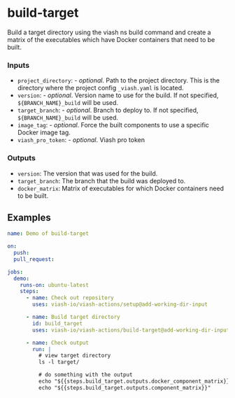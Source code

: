 

# build-target

<!--
DO NOT EDIT THIS FILE MANUALLY!
This README was generated by running `make`
-->

Build a target directory using the viash ns build command and create a
matrix of the executables which have Docker containers that need to be
built.

### Inputs

- `project_directory`: - *optional*. Path to the project directory. This
  is the directory where the project config `_viash.yaml` is located.
- `version`: - *optional*. Version name to use for the build. If not
  specified, `${BRANCH_NAME}_build` will be used.
- `target_branch`: - *optional*. Branch to deploy to. If not specified,
  `${BRANCH_NAME}_build` will be used.
- `image_tag`: - *optional*. Force the built components to use a
  specific Docker image tag.
- `viash_pro_token`: - *optional*. Viash pro token

### Outputs

- `version`: The version that was used for the build.
- `target_branch`: The branch that the build was deployed to.
- `docker_matrix`: Matrix of executables for which Docker containers
  need to be built.

## Examples

``` yaml
name: Demo of build-target

on:
  push:
  pull_request:

jobs:
  demo:
    runs-on: ubuntu-latest
    steps:
      - name: Check out repository
        uses: viash-io/viash-actions/setup@add-working-dir-input

      - name: Build target directory
        id: build_target
        uses: viash-io/viash-actions/build-target@add-working-dir-input

      - name: Check output
        run: |
          # view target directory
          ls -l target/

          # do something with the output
          echo "${{steps.build_target.outputs.docker_component_matrix}}"
          echo "${{steps.build_target.outputs.component_matrix}}"
```
